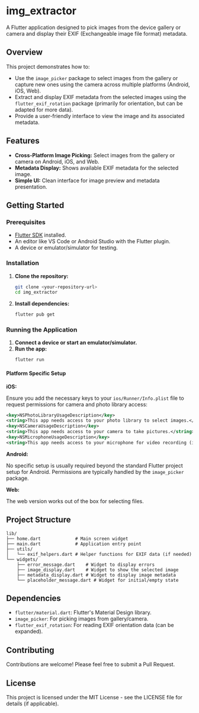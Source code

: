 # img_extractor

A Flutter application designed to pick images from the device gallery or camera and display their EXIF (Exchangeable image file format) metadata.

## Overview

This project demonstrates how to:
- Use the `image_picker` package to select images from the gallery or capture new ones using the camera across multiple platforms (Android, iOS, Web).
- Extract and display EXIF metadata from the selected images using the `flutter_exif_rotation` package (primarily for orientation, but can be adapted for more data).
- Provide a user-friendly interface to view the image and its associated metadata.

## Features

- **Cross-Platform Image Picking:** Select images from the gallery or camera on Android, iOS, and Web.
- **Metadata Display:** Shows available EXIF metadata for the selected image.
- **Simple UI:** Clean interface for image preview and metadata presentation.

## Getting Started

### Prerequisites

- [Flutter SDK](https://docs.flutter.dev/get-started/install) installed.
- An editor like VS Code or Android Studio with the Flutter plugin.
- A device or emulator/simulator for testing.

### Installation

1.  **Clone the repository:**
    ```bash
    git clone <your-repository-url>
    cd img_extractor
    ```
2.  **Install dependencies:**
    ```bash
    flutter pub get
    ```

### Running the Application

1.  **Connect a device or start an emulator/simulator.**
2.  **Run the app:**
    ```bash
    flutter run
    ```

#### Platform Specific Setup

**iOS:**

Ensure you add the necessary keys to your `ios/Runner/Info.plist` file to request permissions for camera and photo library access:

```xml
<key>NSPhotoLibraryUsageDescription</key>
<string>This app needs access to your photo library to select images.</string>
<key>NSCameraUsageDescription</key>
<string>This app needs access to your camera to take pictures.</string>
<key>NSMicrophoneUsageDescription</key>
<string>This app needs access to your microphone for video recording (if applicable, though not used in this specific example).</string>
```

**Android:**

No specific setup is usually required beyond the standard Flutter project setup for Android. Permissions are typically handled by the `image_picker` package.

**Web:**

The web version works out of the box for selecting files.

## Project Structure

```
lib/
├── home.dart             # Main screen widget
├── main.dart             # Application entry point
├── utils/
│   └── exif_helpers.dart # Helper functions for EXIF data (if needed)
└── widgets/
    ├── error_message.dart    # Widget to display errors
    ├── image_display.dart    # Widget to show the selected image
    ├── metadata_display.dart # Widget to display image metadata
    └── placeholder_message.dart # Widget for initial/empty state
```

## Dependencies

- `flutter/material.dart`: Flutter's Material Design library.
- `image_picker`: For picking images from gallery/camera.
- `flutter_exif_rotation`: For reading EXIF orientation data (can be expanded).

## Contributing

Contributions are welcome! Please feel free to submit a Pull Request.

## License

This project is licensed under the MIT License - see the LICENSE file for details (if applicable).
